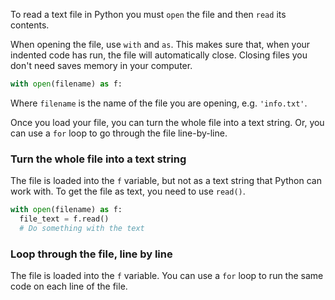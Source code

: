 To read a text file in Python you must `open` the file and then `read` its contents.

When opening the file, use `with` and `as`.  This makes sure that, when your indented code has run, the file will automatically close. Closing files you don't need saves memory in your computer.

```python
with open(filename) as f:
```

Where `filename` is the name of the file you are opening, e.g. `'info.txt'`.

Once you load your file, you can turn the whole file into a text string. Or, you can use a `for` loop to go through the file line-by-line.

### Turn the whole file into a text string
The file is loaded into the `f` variable, but not as a text string that Python can work with. To get the file as text, you need to use `read()`.

```python
with open(filename) as f:
  file_text = f.read()
  # Do something with the text
```

### Loop through the file, line by line
The file is loaded into the `f` variable. You can use a `for` loop to run the same code on each line of the file.

```python with open(filename) as f: for file_line in f: # Do something with the line